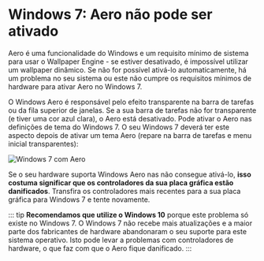 # Windows 7: Aero não pode ser ativado

Aero é uma funcionalidade do Windows e um requisito mínimo de sistema para usar o Wallpaper Engine - se estiver desativado, é impossível utilizar um wallpaper dinâmico. Se não for possível ativá-lo automaticamente, há um problema no seu sistema ou este não cumpre os requisitos mínimos de hardware para ativar Aero no Windows 7.

O Windows Aero é responsável pelo efeito transparente na barra de tarefas ou da fila superior de janelas. Se a sua barra de tarefas não for transparente (e tiver uma cor azul clara), o Aero está desativado. Pode ativar o Aero nas definições de tema do Windows 7. O seu Windows 7 deverá ter este aspecto depois de ativar um tema Aero (repare na barra de tarefas e menu inicial transparentes):

![Windows 7 com Aero](./w7.png)

Se o seu hardware suporta Windows Aero nas não consegue ativá-lo, **isso costuma significar que os controladores da sua placa gráfica estão danificados**. Transfira os controladores mais recentes para a sua placa gráfica para Windows 7 e tente novamente.

::: tip **Recomendamos que utilize o Windows 10** porque este problema só existe no Windows 7. O Windows 7 não recebe mais atualizações e a maior parte dos fabricantes de hardware abandonaram o seu suporte para este sistema operativo. Isto pode levar a problemas com controladores de hardware, o que faz com que o Aero fique danificado. :::
